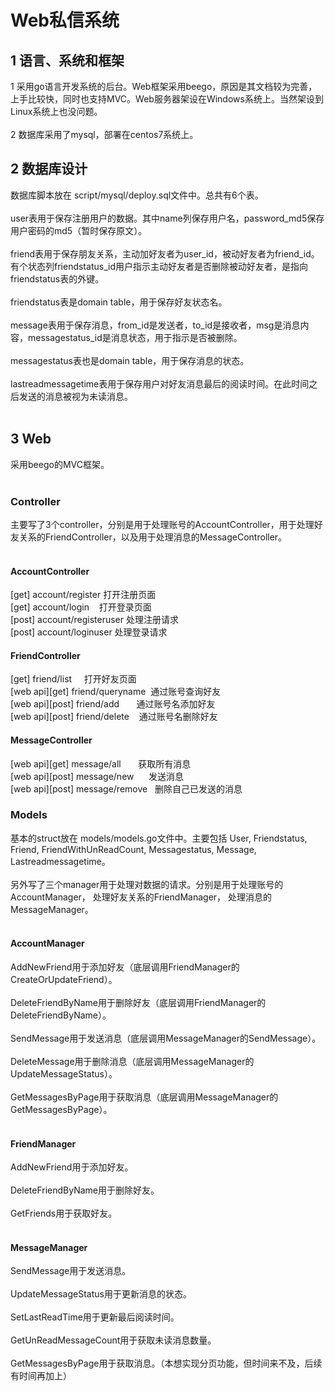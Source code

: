 # Web私信系统
## 1 语言、系统和框架
1 采用go语言开发系统的后台。Web框架采用beego，原因是其文档较为完善，上手比较快，同时也支持MVC。Web服务器架设在Windows系统上。当然架设到Linux系统上也没问题。<br /><br />
2 数据库采用了mysql，部署在centos7系统上。<br />

## 2 数据库设计
数据库脚本放在 script/mysql/deploy.sql文件中。总共有6个表。<br /><br />
user表用于保存注册用户的数据。其中name列保存用户名，password_md5保存用户密码的md5（暂时保存原文）。<br /><br />
friend表用于保存朋友关系，主动加好友者为user_id，被动好友者为friend_id。有个状态列friendstatus_id用户指示主动好友者是否删除被动好友者，是指向friendstatus表的外键。<br /><br />
friendstatus表是domain table，用于保存好友状态名。<br /><br />
message表用于保存消息，from_id是发送者，to_id是接收者，msg是消息内容，messagestatus_id是消息状态，用于指示是否被删除。<br /><br />
messagestatus表也是domain table，用于保存消息的状态。<br /><br />
lastreadmessagetime表用于保存用户对好友消息最后的阅读时间。在此时间之后发送的消息被视为未读消息。<br /><br />

## 3 Web
采用beego的MVC框架。<br /><br />

### Controller
主要写了3个controller，分别是用于处理账号的AccountController，用于处理好友关系的FriendController，以及用于处理消息的MessageController。<br /><br />
#### AccountController
[get] account/register 打开注册页面 <br />
[get] account/login    打开登录页面 <br />
[post] account/registeruser 处理注册请求 <br />
[post] account/loginuser 处理登录请求 <br />

#### FriendController
[get] friend/list     打开好友页面 <br />
[web api][get] friend/queryname  通过账号查询好友 <br />
[web api][post] friend/add       通过账号名添加好友 <br />
[web api][post] friend/delete    通过账号名删除好友 <br />

#### MessageController
[web api][get] message/all       获取所有消息 <br />
[web api][post] message/new      发送消息 <br />
[web api][post] message/remove   删除自己已发送的消息 <br />

### Models
基本的struct放在 models/models.go文件中。主要包括 User, Friendstatus, Friend, FriendWithUnReadCount, Messagestatus, Message, Lastreadmessagetime。<br /><br />
另外写了三个manager用于处理对数据的请求。分别是用于处理账号的AccountManager， 处理好友关系的FriendManager， 处理消息的MessageManager。<br /><br />
#### AccountManager
AddNewFriend用于添加好友（底层调用FriendManager的CreateOrUpdateFriend）。<br /><br />
DeleteFriendByName用于删除好友（底层调用FriendManager的DeleteFriendByName）。<br /><br />
SendMessage用于发送消息（底层调用MessageManager的SendMessage）。<br /><br />
DeleteMessage用于删除消息（底层调用MessageManager的UpdateMessageStatus）。<br /><br />
GetMessagesByPage用于获取消息（底层调用MessageManager的GetMessagesByPage）。<br /><br />

#### FriendManager
AddNewFriend用于添加好友。<br /><br />
DeleteFriendByName用于删除好友。<br /><br />
GetFriends用于获取好友。<br /><br />

#### MessageManager
SendMessage用于发送消息。<br /><br />
UpdateMessageStatus用于更新消息的状态。<br /><br />
SetLastReadTime用于更新最后阅读时间。<br /><br />
GetUnReadMessageCount用于获取未读消息数量。<br /><br />
GetMessagesByPage用于获取消息。（本想实现分页功能，但时间来不及，后续有时间再加上）<br /><br />
